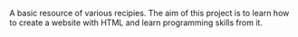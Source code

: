 A basic resource of various recipies. The aim of this project is to learn how to create a website with HTML and learn programming skills from it.